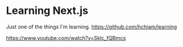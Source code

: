 # Learning Next.js

Just one of the things I'm learning. <https://github.com/hchiam/learning>

<https://www.youtube.com/watch?v=Sklc_fQBmcs>

<!-- ## From scratch

Using [`yarn`](https://github.com/hchiam/learning-yarn):

```bash
yarn add
```

Or with `npm`:

```bash
npm install
```

And then:

```bash

```

## Starting by testing out this repo

Using [`yarn`](https://github.com/hchiam/learning-yarn): (triple-click to select all)

```bash
git clone https://github.com/hchiam/learning-nextjs.git && cd learning-nextjs && yarn; # and then ...
```

Or with `npm`: (triple-click to select all)

```bash
git clone https://github.com/hchiam/learning-nextjs.git && cd learning-nextjs && npm install; # and then ...
``` -->

